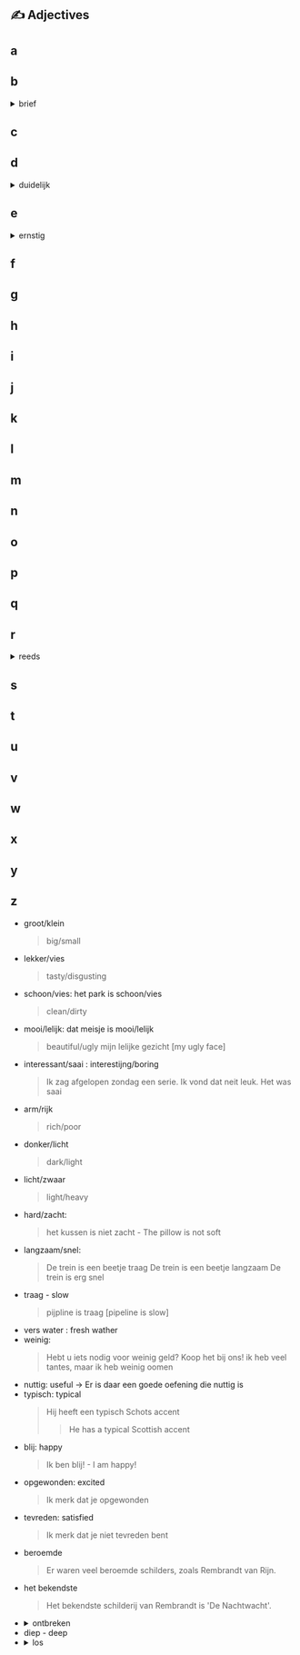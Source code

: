 ## :writing_hand: Adjectives

## a

## b

<details><summary>brief</summary>letter<br>
Ik stuur mijn vader een brief
<blockquote> I'm sending my father a letter </blockquote>
</details>

## c

## d

<details><summary> duidelijk <adj> </summary> clear <br>
<blockquote>Het is niet duidelijk waar en wanneer ze werd geboren. <blockquote>
It is not clear when and where she was born.
</blockquote>
</blockquote>
</details>

## e

<details><summary> ernstig <adj> </summary> serious <br>
<blockquote>Als je iets ergs ziet, bijvoorbeeld een ernstig ongeluk of een gevecht, kun je de politie bellen. <blockquote>
 If you see something bad, such as a serious accident or fight, you can call the police.
</blockquote>
</blockquote>
</details>

## f



## g

## h

## i

## j

## k

## l

## m

## n

## o

## p

## q

## r

<details><summary> reeds </summary> already <br>
<blockquote>deze betaling is reeds afgerond <br> <blockquote>
 This payment is already completed. Note another meaning of afgerond is rounded. In this case it is completed. </blockquote></blockquote>
</details>

## s


## t

## u

## v

## w

## x

## y

## z


- groot/klein
  > big/small
- lekker/vies
  > tasty/disgusting
- schoon/vies: het park is schoon/vies
  > clean/dirty
- mooi/lelijk: dat meisje is mooi/lelijk
  > beautiful/ugly
  > mijn lelijke gezicht [my ugly face]
- interessant/saai : interestijng/boring
  > Ik zag afgelopen zondag een serie. Ik vond dat neit leuk. Het was saai
- arm/rijk
  > rich/poor
- donker/licht
  > dark/light
- licht/zwaar
  > light/heavy
- hard/zacht:
  > het kussen is niet zacht - The pillow is not soft
- langzaam/snel:
  > De trein is een beetje traag
  > De trein is een beetje langzaam
  > De trein is erg snel
- traag - slow
  > pijpline is traag [pipeline is slow]
- vers water : fresh wather
- weinig:
  > Hebt u iets nodig voor weinig geld? Koop het bij ons!
  > ik heb veel tantes, maar ik heb weinig oomen
- nuttig: useful -> Er is daar een goede oefening die nuttig is
- typisch: typical
    > Hij heeft een typisch Schots accent
    >
    >> He has a typical Scottish accent
    >
- blij: happy
  > Ik ben blij! - I am happy!
- opgewonden: excited
  > Ik merk dat je opgewonden
- tevreden: satisfied
  > Ik merk dat je niet tevreden bent
- beroemde
    > Er waren veel beroemde schilders, zoals Rembrandt van Rijn.
- het bekendste
    > Het bekendste schilderij van Rembrandt is 'De Nachtwacht'.
- <details><summary>ontbreken </summary> absence
  <blockquote>
  Bij ontbreken van nieuwe informatie wordt deze beschrijving hierbij bevestigd.
  <blockquote>
  In the absence of any new information, this description is hereby confirmed.</blockquote></blockquote>
  <blockquote>
  ontbrekende regel toegevoegd<blockquote>
  missing line added</blockquote></blockquote>
  </details>
- diep - deep
- <details><summary>los</summary> 1. loose 2. free <br>
    <details><summary> 1. De stoelverbindingen waren los. </summary> <br>
    The joints of the chair were loose. </details> <br>
    <details><summary> 2. Laat de gevangen vogels alsjeblieft los. </summary> <br>
    Please free the captured birds. </details><br>
  </details>
